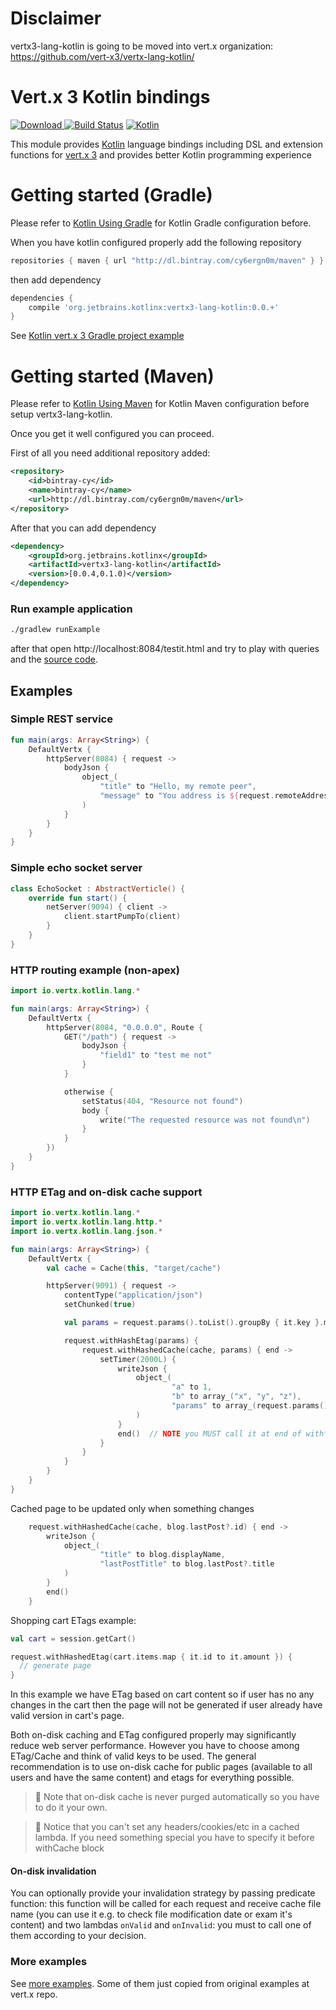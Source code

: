 # Disclaimer

vertx3-lang-kotlin is going to be moved into vert.x organization: https://github.com/vert-x3/vertx-lang-kotlin/

# Vert.x 3 Kotlin bindings
[ ![Download](https://api.bintray.com/packages/cy6ergn0m/maven/vertx3-lang-kotlin/images/download.svg) ](https://bintray.com/cy6ergn0m/maven/vertx3-lang-kotlin/_latestVersion)
[![Build Status](https://travis-ci.org/cy6erGn0m/vertx3-lang-kotlin.svg?branch=master)](https://travis-ci.org/cy6erGn0m/vertx3-lang-kotlin)
[ ![Kotlin](https://img.shields.io/badge/Kotlin-1.0.2-blue.svg) ](https://kotlinlang.org/)

This module provides [Kotlin](http://kotlinlang.org) language bindings including DSL and extension functions 
for [vert.x 3](http://vertx.io/) and provides better Kotlin programming experience

# Getting started (Gradle)

Please refer to [Kotlin Using Gradle](http://kotlinlang.org/docs/reference/using-gradle.html) for Kotlin Gradle
configuration before.

When you have kotlin configured properly add the following repository

```groovy
repositories { maven { url "http://dl.bintray.com/cy6ergn0m/maven" } }
```

then add dependency

```groovy
dependencies {
    compile 'org.jetbrains.kotlinx:vertx3-lang-kotlin:0.0.+'
}
```

See [Kotlin vert.x 3 Gradle project example](src/examples/kotlin-vertx3-gradle-example)

# Getting started (Maven)

Please refer to [Kotlin Using Maven](http://kotlinlang.org/docs/reference/using-maven.html) for Kotlin Maven
configuration before setup vertx3-lang-kotlin.

Once you get it well configured you can proceed.

First of all you need additional repository added:

```xml
<repository>
    <id>bintray-cy</id>
    <name>bintray-cy</name>
    <url>http://dl.bintray.com/cy6ergn0m/maven</url>
</repository>
```

After that you can add dependency

```xml
<dependency>
    <groupId>org.jetbrains.kotlinx</groupId>
    <artifactId>vertx3-lang-kotlin</artifactId>
    <version>[0.0.4,0.1.0)</version>
</dependency>
```

### Run example application
```bash
./gradlew runExample
```

after that open http://localhost:8084/testit.html and try to play with queries and the [source code](src/examples/kotlin/route.kt).

## Examples

### Simple REST service

```kotlin
fun main(args: Array<String>) {
    DefaultVertx {
        httpServer(8084) { request ->
            bodyJson {
                object_(
                    "title" to "Hello, my remote peer",
                    "message" to "You address is ${request.remoteAddress().host()}"
                )
            }
        }
    }
}
```

### Simple echo socket server

```kotlin
class EchoSocket : AbstractVerticle() {
    override fun start() {
        netServer(9094) { client ->
            client.startPumpTo(client)
        }
    }
}
```

### HTTP routing example (non-apex)

```kotlin
import io.vertx.kotlin.lang.*

fun main(args: Array<String>) {
    DefaultVertx {
        httpServer(8084, "0.0.0.0", Route {
            GET("/path") { request ->
                bodyJson {
                    "field1" to "test me not"
                }
            }

            otherwise {
                setStatus(404, "Resource not found")
                body {
                    write("The requested resource was not found\n")
                }
            }
        })
    }
}
```

### HTTP ETag and on-disk cache support

```kotlin
import io.vertx.kotlin.lang.*
import io.vertx.kotlin.lang.http.*
import io.vertx.kotlin.lang.json.*

fun main(args: Array<String>) {
    DefaultVertx {
        val cache = Cache(this, "target/cache")

        httpServer(9091) { request ->
            contentType("application/json")
            setChunked(true)

            val params = request.params().toList().groupBy { it.key }.mapValues { it.value.map { it.value } }

            request.withHashEtag(params) {
                request.withHashedCache(cache, params) { end ->
                    setTimer(2000L) {
                        writeJson {
                            object_(
                                    "a" to 1,
                                    "b" to array_("x", "y", "z"),
                                    "params" to array_(request.params())
                            )
                        }
                        end()  // NOTE you MUST call it at end of with*Cache lambda
                    }
                }
            }
        }
    }
}
```

Cached page to be updated only when something changes

```kotlin
    request.withHashedCache(cache, blog.lastPost?.id) { end ->
        writeJson {
            object_(
                    "title" to blog.displayName,
                    "lastPostTitle" to blog.lastPost?.title
            )
        }
        end()
    }
```

Shopping cart ETags example:

```kotlin
val cart = session.getCart()

request.withHashedEtag(cart.items.map { it.id to it.amount }) {
  // generate page
}
```

In this example we have ETag based on cart content so if user has no any changes in the cart then the page will not be
 generated if user already have valid version in cart's page.

Both on-disk caching and ETag configured properly may significantly reduce web server performance. However
 you have to choose among ETag/Cache and think of valid keys to be used.
 The general recommendation is to use on-disk cache for public pages (available to all users and 
 have the same content) and etags for everything possible.
 
> :red_circle: Note that on-disk cache is never purged automatically so you have to do it your own.  

> :red_circle: Notice that you can't set any headers/cookies/etc in a cached lambda. If you need something special you have to specify it before withCache block

#### On-disk invalidation

You can optionally provide your invalidation strategy by passing predicate function: this function will be called for
 each request and receive cache file name (you can use it e.g. to check file modification date or exam it's content) and
 two lambdas `onValid` and `onInvalid`: you must to call one of them according to your decision.

### More examples
See [more examples](src/examples/kotlin). Some of them just copied from original examples at vert.x repo.

